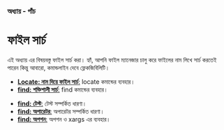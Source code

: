 ### অধ্যায় - পাঁচ ###
# ফাইল সার্চ #

এই অধ্যায় এর বিষয়বস্তু ফাইল সার্চ করা। হ্যাঁ, আপনি ফাইল ম্যানেজার চালু করে ফাইলের নাম লিখে সার্চ করতেই পারেন কিন্তু আবারো, কমান্ডলাইন দেবে ফ্লেকজিবিলিটি।

*  [**Locate: নাম দিয়ে ফাইল সার্চ**:](3.5.1.locate.md) locate কমান্ডের ব্যবহার।
*  [**find: শক্তিশালী সার্চ**:](3.5.2.0.find.md) find কমান্ডের ব্যবহার। 
  -  [**find: টেস্ট**:](3.5.2.1.test.md) টেস্ট সম্পর্কিত ধারণা।
  -  [**find: অপারেটর**:](3.5.2.2.operator.md) অপারেটর সম্পর্কিত ধারণা।
  -  [**find: অপশন**:](3.5.2.3.option.md) অপশন ও xargs এর ব্যবহার।